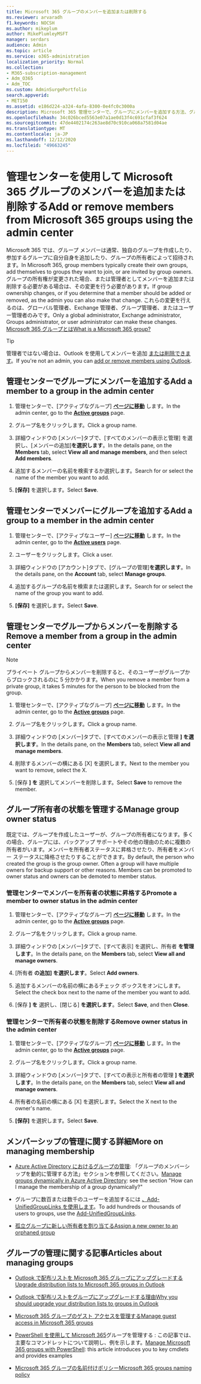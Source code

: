 ```yaml
---
title: Microsoft 365 グループのメンバーを追加または削除する
ms.reviewer: arvaradh
f1.keywords: NOCSH
ms.author: mikeplum
author: MikePlumleyMSFT
manager: serdars
audience: Admin
ms.topic: article
ms.service: o365-administration
localization_priority: Normal
ms.collection:
- M365-subscription-management
- Adm_O365
- Adm_TOC
ms.custom: AdminSurgePortfolio
search.appverid:
- MET150
ms.assetid: e186d224-a324-4afa-8300-0e4fc0c3000a
description: Microsoft 365 管理センターで、グループにメンバーを追加する方法、グループからメンバーを削除する方法、およびグループ所有者の状態を管理する方法について説明します。
ms.openlocfilehash: 34c026bced5563e07a1ae0d13f4c691cfaf3f624
ms.sourcegitcommit: 47de4402174c263ae8d70c910ca068a7581d04ae
ms.translationtype: MT
ms.contentlocale: ja-JP
ms.lasthandoff: 12/12/2020
ms.locfileid: "49663245"
---
```

# <a name="add-or-remove-members-from-microsoft-365-groups-using-the-admin-center"></a><span data-ttu-id="fcd27-103">管理センターを使用して Microsoft 365 グループのメンバーを追加または削除する</span><span class="sxs-lookup"><span data-stu-id="fcd27-103">Add or remove members from Microsoft 365 groups using the admin center</span></span>

<span data-ttu-id="fcd27-104">Microsoft 365 では、グループ メンバーは通常、独自のグループを作成したり、参加するグループに自分自身を追加したり、グループの所有者によって招待されます。</span><span class="sxs-lookup"><span data-stu-id="fcd27-104">In Microsoft 365, group members typically create their own groups, add themselves to groups they want to join, or are invited by group owners.</span></span> <span data-ttu-id="fcd27-105">グループの所有権が変更された場合、または管理者としてメンバーを追加または削除する必要がある場合は、その変更を行う必要があります。</span><span class="sxs-lookup"><span data-stu-id="fcd27-105">If group ownership changes, or if you determine that a member should be added or removed, as the admin you can also make that change.</span></span> <span data-ttu-id="fcd27-106">これらの変更を行えるのは、グローバル管理者、Exchange 管理者、グループ管理者、またはユーザー管理者のみです。</span><span class="sxs-lookup"><span data-stu-id="fcd27-106">Only a global administrator, Exchange administrator, Groups administrator, or user administrator can make these changes.</span></span> [<span data-ttu-id="fcd27-107">Microsoft 365 グループとは</span><span class="sxs-lookup"><span data-stu-id="fcd27-107">What is a Microsoft 365 group?</span></span>](https://support.microsoft.com/office/b565caa1-5c40-40ef-9915-60fdb2d97fa2)

> [!TIP]
> <span data-ttu-id="fcd27-108">管理者ではない場合は、Outlook を使用してメンバーを追加 [または削除できます](https://support.microsoft.com/office/3b650f4a-5c9b-4f94-a1bb-0cca4b1091de)。</span><span class="sxs-lookup"><span data-stu-id="fcd27-108">If you're not an admin, you can [add or remove members using Outlook](https://support.microsoft.com/office/3b650f4a-5c9b-4f94-a1bb-0cca4b1091de).</span></span>
  
## <a name="add-a-member-to-a-group-in-the-admin-center"></a><span data-ttu-id="fcd27-109">管理センターでグループにメンバーを追加する</span><span class="sxs-lookup"><span data-stu-id="fcd27-109">Add a member to a group in the admin center</span></span>

1. <span data-ttu-id="fcd27-110">管理センターで、[アクティブなグループ] [**ページに移動**](https://admin.microsoft.com/Adminportal/Home?#/groups) します。</span><span class="sxs-lookup"><span data-stu-id="fcd27-110">In the admin center, go to the [**Active groups**](https://admin.microsoft.com/Adminportal/Home?#/groups) page.</span></span>  

2. <span data-ttu-id="fcd27-111">グループ名をクリックします。</span><span class="sxs-lookup"><span data-stu-id="fcd27-111">Click a group name.</span></span>

3. <span data-ttu-id="fcd27-112">詳細ウィンドウの [メンバー]タブで、[すべてのメンバーの表示と管理] を選択し、[メンバーの追加]**を選択します**。</span><span class="sxs-lookup"><span data-stu-id="fcd27-112">In the details pane, on the **Members** tab, select **View all and manage members**, and then select **Add members**.</span></span>

4. <span data-ttu-id="fcd27-113">追加するメンバーの名前を検索するか選択します。</span><span class="sxs-lookup"><span data-stu-id="fcd27-113">Search for or select the name of the member you want to add.</span></span>

5. <span data-ttu-id="fcd27-114">**[保存]** を選択します。</span><span class="sxs-lookup"><span data-stu-id="fcd27-114">Select **Save**.</span></span>

## <a name="add-a-group-to-a-member-in-the-admin-center"></a><span data-ttu-id="fcd27-115">管理センターでメンバーにグループを追加する</span><span class="sxs-lookup"><span data-stu-id="fcd27-115">Add a group to a member in the admin center</span></span>

1. <span data-ttu-id="fcd27-116">管理センターで、[アクティブなユーザー] [**ページに移動**](https://admin.microsoft.com/Adminportal/Home?#/users) します。</span><span class="sxs-lookup"><span data-stu-id="fcd27-116">In the admin center, go to the [**Active users**](https://admin.microsoft.com/Adminportal/Home?#/users) page.</span></span>  

2. <span data-ttu-id="fcd27-117">ユーザーをクリックします。</span><span class="sxs-lookup"><span data-stu-id="fcd27-117">Click a user.</span></span>

3. <span data-ttu-id="fcd27-118">詳細ウィンドウの [アカウント]タブで、[グループの管理]**を選択します**。</span><span class="sxs-lookup"><span data-stu-id="fcd27-118">In the details pane, on the **Account** tab, select **Manage groups**.</span></span>

4. <span data-ttu-id="fcd27-119">追加するグループの名前を検索または選択します。</span><span class="sxs-lookup"><span data-stu-id="fcd27-119">Search for or select the name of the group you want to add.</span></span>

5. <span data-ttu-id="fcd27-120">**[保存]** を選択します。</span><span class="sxs-lookup"><span data-stu-id="fcd27-120">Select **Save**.</span></span>

## <a name="remove-a-member-from-a-group-in-the-admin-center"></a><span data-ttu-id="fcd27-121">管理センターでグループからメンバーを削除する</span><span class="sxs-lookup"><span data-stu-id="fcd27-121">Remove a member from a group in the admin center</span></span>

> [!NOTE]
> <span data-ttu-id="fcd27-122">プライベート グループからメンバーを削除すると、そのユーザーがグループからブロックされるのに 5 分かかります。</span><span class="sxs-lookup"><span data-stu-id="fcd27-122">When you remove a member from a private group, it takes 5 minutes for the person to be blocked from the group.</span></span>

1. <span data-ttu-id="fcd27-123">管理センターで、[アクティブなグループ] [**ページに移動**](https://admin.microsoft.com/Adminportal/Home?#/groups) します。</span><span class="sxs-lookup"><span data-stu-id="fcd27-123">In the admin center, go to the [**Active groups**](https://admin.microsoft.com/Adminportal/Home?#/groups) page.</span></span>  

2. <span data-ttu-id="fcd27-124">グループ名をクリックします。</span><span class="sxs-lookup"><span data-stu-id="fcd27-124">Click a group name.</span></span>

3. <span data-ttu-id="fcd27-125">詳細ウィンドウの [メンバー]タブで、[すべてのメンバーの表示と管理 **] を選択します**。</span><span class="sxs-lookup"><span data-stu-id="fcd27-125">In the details pane, on the **Members** tab, select **View all and manage members**.</span></span>

4. <span data-ttu-id="fcd27-126">削除するメンバーの横にある [X] を選択します。</span><span class="sxs-lookup"><span data-stu-id="fcd27-126">Next to the member you want to remove, select the X.</span></span>

5. <span data-ttu-id="fcd27-127">[保存 **] を** 選択してメンバーを削除します。</span><span class="sxs-lookup"><span data-stu-id="fcd27-127">Select **Save** to remove the member.</span></span>

## <a name="manage-group-owner-status"></a><span data-ttu-id="fcd27-128">グループ所有者の状態を管理する</span><span class="sxs-lookup"><span data-stu-id="fcd27-128">Manage group owner status</span></span>

<span data-ttu-id="fcd27-p102">既定では、グループを作成したユーザーが、グループの所有者になります。多くの場合、グループには、バックアップ サポートやその他の理由のために複数の所有者がいます。メンバーを所有者ステータスに昇格させたり、所有者をメンバー ステータスに降格させたりすることができます。</span><span class="sxs-lookup"><span data-stu-id="fcd27-p102">By default, the person who created the group is the group owner. Often a group will have multiple owners for backup support or other reasons. Members can be promoted to owner status and owners can be demoted to member status.</span></span>
  
### <a name="promote-a-member-to-owner-status-in-the-admin-center"></a><span data-ttu-id="fcd27-132">管理センターでメンバーを所有者の状態に昇格する</span><span class="sxs-lookup"><span data-stu-id="fcd27-132">Promote a member to owner status in the admin center</span></span>

1. <span data-ttu-id="fcd27-133">管理センターで、[アクティブなグループ] [**ページに移動**](https://admin.microsoft.com/Adminportal/Home?#/groups) します。</span><span class="sxs-lookup"><span data-stu-id="fcd27-133">In the admin center, go to the [**Active groups**](https://admin.microsoft.com/Adminportal/Home?#/groups) page.</span></span>  

2. <span data-ttu-id="fcd27-134">グループ名をクリックします。</span><span class="sxs-lookup"><span data-stu-id="fcd27-134">Click a group name.</span></span>

3. <span data-ttu-id="fcd27-135">詳細ウィンドウの [メンバー]タブで、[すべて表示] を選択し、所有者 **を管理します**。</span><span class="sxs-lookup"><span data-stu-id="fcd27-135">In the details pane, on the **Members** tab, select **View all and manage owners**.</span></span>

4. <span data-ttu-id="fcd27-136">[所有者 **の追加] を選択します**。</span><span class="sxs-lookup"><span data-stu-id="fcd27-136">Select **Add owners**.</span></span>

5. <span data-ttu-id="fcd27-137">追加するメンバーの名前の横にあるチェック ボックスをオンにします。</span><span class="sxs-lookup"><span data-stu-id="fcd27-137">Select the check box next to the name of the member you want to add.</span></span>

6. <span data-ttu-id="fcd27-138">[保存 **] を** 選択し、[閉じる] **を選択します**。</span><span class="sxs-lookup"><span data-stu-id="fcd27-138">Select **Save**, and then **Close**.</span></span>

### <a name="remove-owner-status-in-the-admin-center"></a><span data-ttu-id="fcd27-139">管理センターで所有者の状態を削除する</span><span class="sxs-lookup"><span data-stu-id="fcd27-139">Remove owner status in the admin center</span></span>

1. <span data-ttu-id="fcd27-140">管理センターで、[アクティブなグループ] [**ページに移動**](https://admin.microsoft.com/Adminportal/Home?#/groups) します。</span><span class="sxs-lookup"><span data-stu-id="fcd27-140">In the admin center, go to the [**Active groups**](https://admin.microsoft.com/Adminportal/Home?#/groups) page.</span></span>  

2. <span data-ttu-id="fcd27-141">グループ名をクリックします。</span><span class="sxs-lookup"><span data-stu-id="fcd27-141">Click a group name.</span></span>

3. <span data-ttu-id="fcd27-142">詳細ウィンドウの [メンバー]タブで、[すべての表示と所有者の管理 **] を選択します**。</span><span class="sxs-lookup"><span data-stu-id="fcd27-142">In the details pane, on the **Members** tab, select **View all and manage owners**.</span></span>

4. <span data-ttu-id="fcd27-143">所有者の名前の横にある [X] を選択します。</span><span class="sxs-lookup"><span data-stu-id="fcd27-143">Select the X next to the owner's name.</span></span>

5. <span data-ttu-id="fcd27-144">**[保存]** を選択します。</span><span class="sxs-lookup"><span data-stu-id="fcd27-144">Select **Save**.</span></span>

## <a name="more-on-managing-membership"></a><span data-ttu-id="fcd27-145">メンバーシップの管理に関する詳細</span><span class="sxs-lookup"><span data-stu-id="fcd27-145">More on managing membership</span></span>

- <span data-ttu-id="fcd27-146">[Azure Active Directory におけるグループの管理](https://go.microsoft.com/fwlink/?linkid=847632): 「グループのメンバーシップを動的に管理する方法」セクションを参照してください。</span><span class="sxs-lookup"><span data-stu-id="fcd27-146">[Manage groups dynamically in Azure Active Directory](https://go.microsoft.com/fwlink/?linkid=847632): see the section "How can I manage the membership of a group dynamically?"</span></span>

- <span data-ttu-id="fcd27-147">グループに数百または数千のユーザーを追加するには [、Add-UnifiedGroupLinks を使用します](https://docs.microsoft.com/powershell/module/exchange/add-unifiedgrouplinks)。</span><span class="sxs-lookup"><span data-stu-id="fcd27-147">To add hundreds or thousands of users to groups, use the [Add-UnifiedGroupLinks](https://docs.microsoft.com/powershell/module/exchange/add-unifiedgrouplinks).</span></span>

- [<span data-ttu-id="fcd27-148">孤立グループに新しい所有者を割り当てる</span><span class="sxs-lookup"><span data-stu-id="fcd27-148">Assign a new owner to an orphaned group</span></span>](https://support.microsoft.com/office/86bb3db6-8857-45d1-95c8-f6d540e45732)

## <a name="articles-about-managing-groups"></a><span data-ttu-id="fcd27-149">グループの管理に関する記事</span><span class="sxs-lookup"><span data-stu-id="fcd27-149">Articles about managing groups</span></span>

- [<span data-ttu-id="fcd27-150">Outlook で配布リストを Microsoft 365 グループにアップグレードする</span><span class="sxs-lookup"><span data-stu-id="fcd27-150">Upgrade distribution lists to Microsoft 365 groups in Outlook</span></span>](../manage/upgrade-distribution-lists.md)

- [<span data-ttu-id="fcd27-151">Outlook で配布リストをグループにアップグレードする理由</span><span class="sxs-lookup"><span data-stu-id="fcd27-151">Why you should upgrade your distribution lists to groups in Outlook</span></span>](https://support.microsoft.com/office/7fb3d880-593b-4909-aafa-950dd50ce188)

- [<span data-ttu-id="fcd27-152">Microsoft 365 グループのゲスト アクセスを管理する</span><span class="sxs-lookup"><span data-stu-id="fcd27-152">Manage guest access in Microsoft 365 groups</span></span>](manage-guest-access-in-groups.md)

- <span data-ttu-id="fcd27-153">[PowerShell を使用して Microsoft 365](https://docs.microsoft.com/microsoft-365/enterprise/manage-microsoft-365-groups-with-powershell)グループを管理する : この記事では、主要なコマンドレットについて説明し、例を示します。</span><span class="sxs-lookup"><span data-stu-id="fcd27-153">[Manage Microsoft 365 groups with PowerShell](https://docs.microsoft.com/microsoft-365/enterprise/manage-microsoft-365-groups-with-powershell): this article introduces you to key cmdlets and provides examples</span></span>

- [<span data-ttu-id="fcd27-154">Microsoft 365 グループの名前付けポリシー</span><span class="sxs-lookup"><span data-stu-id="fcd27-154">Microsoft 365 groups naming policy</span></span>](groups-naming-policy.md)
